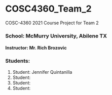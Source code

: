# COSC4360_Team_2
COSC-4360 2021 Course Project for Team 2

### School:  McMurry University, Abilene TX
#### Instructor: Mr. Rich Brozovic
### Students:
1. Student: Jennifer Quintanilla
2. Student: 
3. Student: 
4. Student: 
